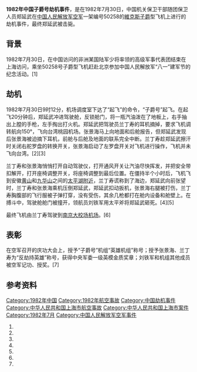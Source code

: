 **1982年中国子爵号劫机事件**，是在1982年7月30日，中国机关保卫干部随团保卫人员郑延武在[中国人民解放军空军](../Page/中国人民解放军空军.md "wikilink")一架编号50258的[維克斯子爵](../Page/維克斯子爵.md "wikilink")型飞机上进行的劫机事件，最终郑延武被击毙。

## 背景

1982年7月30日，在中国访问的非洲某国陆军少将率领的高级军事代表团结束在上海访问，乘坐50258号子爵型飞机赶赴北京参加中国人民解放军“八一”建军节的纪念活动。\[1\]

## 劫机

1982年7月30日9时12分，机场调度室下达了“起飞”的命令，“子爵号”起飞。在起飞20分钟后，郑延武冲进驾驶舱，反锁舱门，将一瓶汽油泼在了地板上，右手抽出上膛的手枪，左手掏出打火机。郑延武把驾驶员兰丁寿的耳机摘掉，要求飞机调转航向150°，飞向台湾桃园机场。张景海马上向地面和后舱报告，但郑延武发现后张景海被迫摘下耳机，前舱与后舱及地面的联系完全中断。兰丁寿趁郑延武擦汗时关闭右舵罗盘的转换开关，张景海启动了左罗盘开关对飞机进行操作，飞机并未飞向台湾。\[2\]\[3\]

兰丁寿和张景海悄悄打开自动驾驶仪，打开通风开关让汽油尽快挥发，并把安全带扣解开，打开座椅调整开关，将座椅调整到最后位置。在僵持半个小时后，飞机飞到安徽[黄山](../Page/黄山.md "wikilink")和[九华山](../Page/九华山.md "wikilink")之间的[太平湖附近](../Page/太平湖_\(安徽\).md "wikilink")，兰丁寿谎称到了海边，郑延武向前张望时，兰丁寿和张景海乘机压倒郑延武，郑延武扣动扳机，张景海右腿被打伤，兰丁寿胸腹部的飞行服被子弹打穿，没有受伤，其余几枪都打在舱内设备和舱壁上。在搏斗中，驾驶舱舱门被撞开，领航员刘铁军用太平斧将郑延武砸死。\[4\]\[5\]

最终飞机由兰丁寿驾驶到[南京大校场机场](../Page/南京大校场机场.md "wikilink")。\[6\]

## 表彰

在空军召开的庆功大会上，授予“子爵号”机组“英雄机组”称号；授予张景海、兰丁寿为“反劫持英雄”称号，获得中央军委一级英模金质奖章；刘铁军和机组其他成员被空军记功、授奖。\[7\]

## 参考资料

[Category:1982年中国](https://zh.wikipedia.org/wiki/Category:1982年中国 "wikilink") [Category:1982年航空事故](https://zh.wikipedia.org/wiki/Category:1982年航空事故 "wikilink") [Category:中国劫机事件](https://zh.wikipedia.org/wiki/Category:中国劫机事件 "wikilink") [Category:中华人民共和国上海市航空事故](https://zh.wikipedia.org/wiki/Category:中华人民共和国上海市航空事故 "wikilink") [Category:中华人民共和国上海市案件](https://zh.wikipedia.org/wiki/Category:中华人民共和国上海市案件 "wikilink") [Category:1982年7月](https://zh.wikipedia.org/wiki/Category:1982年7月 "wikilink") [Category:中国人民解放军空军事件](https://zh.wikipedia.org/wiki/Category:中国人民解放军空军事件 "wikilink")

1.
2.
3.
4.
5.
6.
7.